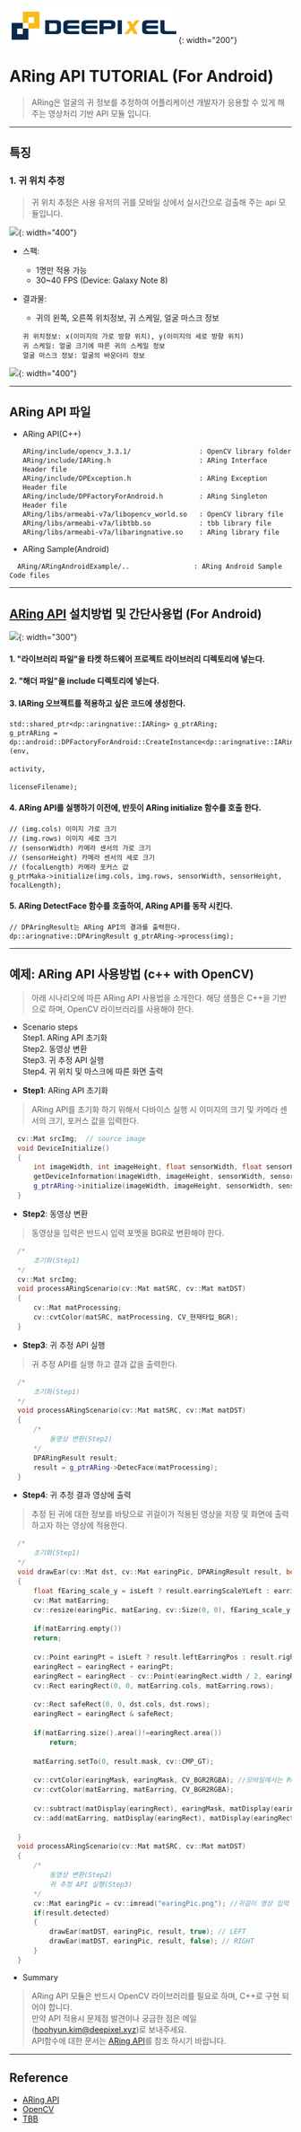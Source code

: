 
![](./img/Deepixel_logo.PNG){: width="200"}  

ARing API TUTORIAL (For Android)
=========================

>ARing은 얼굴의 귀 정보를 추정하여 어플리케이션 개발자가 응용할 수 있게 해주는 영상처리 기반 API 모듈 입니다.  

***

## 특징

### 1. 귀 위치 추정

> 귀 위치 추정은 사용 유저의 귀를 모바일 상에서 실시간으로 검출해 주는 api 모듈입니다. 
 
![](./img/FT_SS.png){: width="400"}  

* 스팩:
	* 1명만 적용 가능
	* 30~40 FPS (Device: Galaxy Note 8)
 
* 결과물:  
	* 귀의 왼쪽, 오른쪽 위치정보, 귀 스케일, 얼굴 마스크 정보  	
	
	```
	귀 위치정보: x(이미지의 가로 방향 위치), y(이미지의 세로 방향 위치)
	귀 스케일: 얼굴 크기에 따른 귀의 스케일 정보
	얼굴 마스크 정보: 얼굴의 바운더리 정보
    ```  

![](./img/FacePosition.png){: width="400"}	


*****
## ARing API 파일
 * ARing API(C++)  
   
   ```
   ARing/include/opencv_3.3.1/                 : OpenCV library folder
   ARing/include/IARing.h                      : ARing Interface Header file
   ARing/include/DPException.h                 : ARing Exception Header file
   ARing/include/DPFactoryForAndroid.h         : ARing Singleton Header file
   ARing/libs/armeabi-v7a/libopencv_world.so   : OpenCV library file
   ARing/libs/armeabi-v7a/libtbb.so            : tbb library file
   ARing/libs/armeabi-v7a/libaringnative.so    : ARing library file
   ```     
 * ARing Sample(Android)  
 
 ```
   ARing/ARingAndroidExample/..                : ARing Android Sample Code files
 ```    

*****

## [ARing API][ARing_api] 설치방법 및 간단사용법 (For Android)
![](./img/Logic.png){: width="300"}   

#### 1. "라이브러리 파일"을 타켓 하드웨어 프로젝트 라이브러리 디렉토리에 넣는다. 

#### 2. "해더 파일"을 include 디렉토리에 넣는다.

#### 3. IARing 오브젝트를 적용하고 싶은 코드에 생성한다.
  ```
  std::shared_ptr<dp::aringnative::IARing> g_ptrARing;
  g_ptrARing = dp::android::DPFactoryForAndroid::CreateInstance<dp::aringnative::IARing>(env,
                                                                                    activity,
                                                                                    licenseFilename);
  ```
#### 4. ARing API를 실행하기 이전에, 반듯이 ARing initialize 함수를 호출 한다.
  ```
  // (img.cols) 이미지 가로 크기
  // (img.rows) 이미지 세로 크기
  // (sensorWidth) 카메라 센서의 가로 크기
  // (sensorHeight) 카메라 센서의 세로 크기
  // (focalLength) 카메라 포커스 값
  g_ptrMaka->initialize(img.cols, img.rows, sensorWidth, sensorHeight, focalLength); 
  ```
#### 5. ARing DetectFace 함수를 호출하여, ARing API를 동작 시킨다. 
  ```
  // DPAringResult는 ARing API의 결과를 출력한다.
  dp::aringnative::DPAringResult g_ptrARing->process(img);
  ```  
*****  
## 예제: ARing API 사용방법 (c++ with OpenCV)
>아래 시나리오에 따른 ARing API 사용법을 소개한다. 해당 샘플은 C++을 기반으로 하며, OpenCV 라이브러리를 사용해야 한다. 

* Scenario steps  
Step1. ARing API 초기화  
Step2. 동영상 변환  
Step3. 귀 추정 API 실행  
Step4. 귀 위치 및 마스크에 따른 화면 출력  
    
* __Step1__: ARing API 초기화  
> ARing API를 초기화 하기 위해서 다바이스 실행 시 이미지의 크기 및 카메라 센서의 크기, 포커스 값을 입력한다.    
 
  ```c++
	cv::Mat srcImg;  // source image
	void DeviceInitialize()
	{
		int imageWidth, int imageHeight, float sensorWidth, float sensorHeight, float focalLength;
		getDeviceInformation(imageWidth, imageHeight, sensorWidth, sensorHeight, focalLength);
		g_ptrARing->initialize(imageWidth, imageHeight, sensorWidth, sensorHeight, focalLength);
	}
  ```  
* __Step2__: 동영상 변환
> 동영상을 입력은 반드시 입력 포멧을 BGR로 변환해야 한다. 
 
  ```c++  
	/*
		초기화(Step1)
	*/
	cv::Mat srcImg;
	void processARingScenario(cv::Mat matSRC, cv::Mat matDST)
	{
		cv::Mat matProcessing;
		cv::cvtColor(matSRC, matProcessing, CV_현재타입_BGR);			  	
	}
  ```  
  
* __Step3__: 귀 추정 API 실행
>귀 추정 API를 실행 하고 결과 값을 출력한다.
 
  ```c++
	/*
		초기화(Step1)
	*/
	void processARingScenario(cv::Mat matSRC, cv::Mat matDST)
	{
		/*
			동영상 변환(Step2)
		*/
		DPARingResult result;
		result = g_ptrARing->DetecFace(matProcessing);			  	
	}
  ```  
  
* __Step4__: 귀 추정 결과 영상에 출력 
>추정 된 귀에 대한 정보를 바탕으로 귀걸이가 적용된 영상을 저장 및 화면에 출력하고자 하는 영상에 적용한다.
 
  ```c++
	/*
		초기화(Step1)
	*/
	void drawEar(cv::Mat dst, cv::Mat earingPic, DPARingResult result, bool isLeft)
	{
		float fEaring_scale_y = isLeft ? result.earringScaleYLeft : earringScaleYRight;
		cv::Mat matEarring;
		cv::resize(earingPic, matEaring, cv::Size(0, 0), fEaring_scale_y, fEaring_scale_y);
		
		if(matEarring.empty())
		return;
		
		cv::Point earingPt = isLeft ? result.leftEarringPos : result.rightEarringPos;
		earingRect = earingRect + earingPt;
		earingRect = earingRect - cv::Point(earingRect.width / 2, earingRect.width / 4);
		cv::Rect earingRect(0, 0, matEarring.cols, matEarring.rows);
		
		cv::Rect safeRect(0, 0, dst.cols, dst.rows);
		earingRect = earingRect & safeRect;
		
		if(matEarring.size().area()!=earingRect.area())
			return;
			
		matEarring.setTo(0, result.mask, cv::CMP_GT);
		
		cv::cvtColor(earingMask, earingMask, CV_BGR2RGBA); //모바일에서는 RGBA로 변환해야 함
    	cv::cvtColor(matEarring, matEarring, CV_BGR2RGBA);
    	
    	cv::subtract(matDisplay(earingRect), earingMask, matDisplay(earingRect));
		cv::add(matEarring, matDisplay(earingRect), matDisplay(earingRect));
		
	}
	void processARingScenario(cv::Mat matSRC, cv::Mat matDST)
	{
		/*
			동영상 변환(Step2)
			귀 추정 API 실행(Step3)
		*/
		cv::Mat earingPic = cv::imread("earingPic.png"); //귀걸이 영상 입력
		if(result.detected)
		{
			drawEar(matDST, earingPic, result, true); // LEFT
			drawEar(matDST, earingPic, result, false); // RIGHT
		}
	}
  ```  
  
* Summary  
>ARing API 모듈은 반드시 OpenCV 라이브러리를 필요로 하며, C++로 구현 되어야 합니다.  
만약 API 적용시 문제점 발견이나 궁금한 점은 메일(hoohyun.kim@deepixel.xyz)로 보내주세요.  
API함수에 대한 문서는 [ARing API][ARing_api]를 참조 하시기 바랍니다.  

*****

## Reference
- [ARing API][ARing_api]
- [OpenCV][opencv]
- [TBB][tbb]

[opencv]: http://opencv.org/
[ARing_api]: https://deepixel-dev1.github.io/makanative/api/
[tbb]: https://www.threadingbuildingblocks.org/

